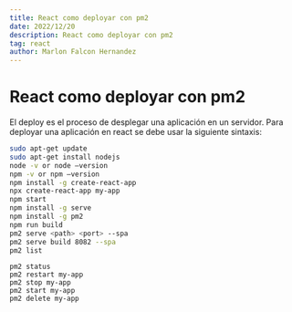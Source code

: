 ```yaml
---
title: React como deployar con pm2
date: 2022/12/20
description: React como deployar con pm2
tag: react
author: Marlon Falcon Hernandez
---
```


# React como deployar con pm2
El deploy es el proceso de desplegar una aplicación en un servidor. Para deployar una aplicación en react se debe usar la siguiente sintaxis:

```bash
sudo apt-get update
sudo apt-get install nodejs
node -v or node –version
npm -v or npm –version
npm install -g create-react-app
npx create-react-app my-app
npm start
npm install -g serve
npm install -g pm2
npm run build
pm2 serve <path> <port> --spa
pm2 serve build 8082 --spa
pm2 list
```

```
pm2 status
pm2 restart my-app
pm2 stop my-app
pm2 start my-app
pm2 delete my-app
```